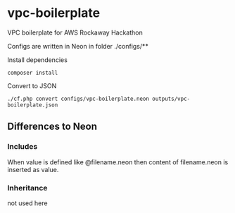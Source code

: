 # vpc-boilerplate
VPC boilerplate for AWS Rockaway Hackathon

Configs are written in Neon in folder ./configs/**

Install dependencies
```
composer install
```

Convert to JSON
```
./cf.php convert configs/vpc-boilerplate.neon outputs/vpc-boilerplate.json
```

## Differences to Neon

### Includes
When value is defined like @filename.neon then content of filename.neon is inserted as value.

### Inheritance
not used here
